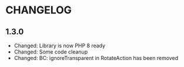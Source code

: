 CHANGELOG
=========

1.3.0
-----

* Changed: Library is now PHP 8 ready
* Changed: Some code cleanup
* Changed: BC: ignoreTransparent in RotateAction has been removed
